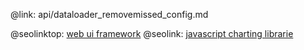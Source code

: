 @link: api/dataloader_removemissed_config.md

@seolinktop: [web ui framework](https://webix.com)
@seolink: [javascript charting librarie](https://webix.com/widget/charts/)